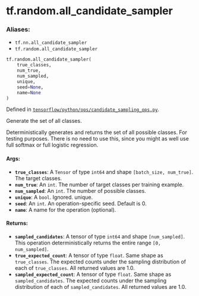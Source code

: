 <div itemscope itemtype="http://developers.google.com/ReferenceObject">
<meta itemprop="name" content="tf.random.all_candidate_sampler" />
<meta itemprop="path" content="Stable" />
</div>

# tf.random.all_candidate_sampler

### Aliases:

* `tf.nn.all_candidate_sampler`
* `tf.random.all_candidate_sampler`

``` python
tf.random.all_candidate_sampler(
    true_classes,
    num_true,
    num_sampled,
    unique,
    seed=None,
    name=None
)
```



Defined in [`tensorflow/python/ops/candidate_sampling_ops.py`](/code/stable/tensorflow/python/ops/candidate_sampling_ops.py).

Generate the set of all classes.

Deterministically generates and returns the set of all possible classes.
For testing purposes.  There is no need to use this, since you might as
well use full softmax or full logistic regression.

#### Args:

* <b>`true_classes`</b>: A `Tensor` of type `int64` and shape `[batch_size,
    num_true]`. The target classes.
* <b>`num_true`</b>: An `int`.  The number of target classes per training example.
* <b>`num_sampled`</b>: An `int`.  The number of possible classes.
* <b>`unique`</b>: A `bool`. Ignored.
    unique.
* <b>`seed`</b>: An `int`. An operation-specific seed. Default is 0.
* <b>`name`</b>: A name for the operation (optional).


#### Returns:

* <b>`sampled_candidates`</b>: A tensor of type `int64` and shape `[num_sampled]`.
    This operation deterministically returns the entire range
    `[0, num_sampled]`.
* <b>`true_expected_count`</b>: A tensor of type `float`.  Same shape as
    `true_classes`. The expected counts under the sampling distribution
    of each of `true_classes`. All returned values are 1.0.
* <b>`sampled_expected_count`</b>: A tensor of type `float`. Same shape as
    `sampled_candidates`. The expected counts under the sampling distribution
    of each of `sampled_candidates`. All returned values are 1.0.